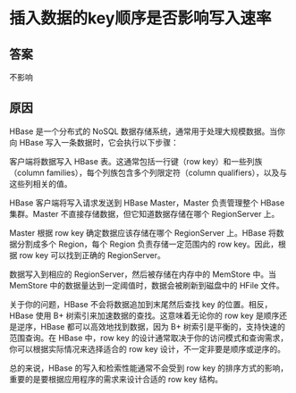 # 插入数据的key顺序是否影响写入速率
## 答案

不影响

## 原因

HBase 是一个分布式的 NoSQL 数据存储系统，通常用于处理大规模数据。当你向 HBase 写入一条数据时，它会执行以下步骤：

客户端将数据写入 HBase 表。这通常包括一行键（row key）和一些列族（column families），每个列族包含多个列限定符（column qualifiers），以及与这些列相关的值。

HBase 客户端将写入请求发送到 HBase Master，Master 负责管理整个 HBase 集群。Master 不直接存储数据，但它知道数据存储在哪个 RegionServer 上。

Master 根据 row key 确定数据应该存储在哪个 RegionServer 上。HBase 将数据分割成多个 Region，每个 Region 负责存储一定范围内的 row key。因此，根据 row key 可以找到正确的 RegionServer。

数据写入到相应的 RegionServer，然后被存储在内存中的 MemStore 中。当 MemStore 中的数据量达到一定阈值时，数据会被刷新到磁盘中的 HFile 文件。

关于你的问题，HBase 不会将数据追加到末尾然后查找 key 的位置。相反，HBase 使用 B+ 树索引来加速数据的查找。这意味着无论你的 row key 是顺序还是逆序，HBase 都可以高效地找到数据，因为 B+ 树索引是平衡的，支持快速的范围查询。在 HBase 中，row key 的设计通常取决于你的访问模式和查询需求，你可以根据实际情况来选择适合的 row key 设计，不一定非要是顺序或逆序的。

总的来说，HBase 的写入和检索性能通常不会受到 row key 的排序方式的影响，重要的是要根据应用程序的需求来设计合适的 row key 结构。